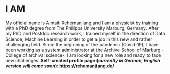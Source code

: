 # I AM
My official name is Aimaiti Rehemanjiang and I am a physicist by training with a PhD degree from The Philipps University Marburg, Germany. After my PhD and Postdoc research work, I trained myself in the direction of Data Science, Machine Learning in order to get a job in this new and rather challenging field. Since the beginning of the pandemic (Covid-19), I have been working as a system administrator at the Archive School of Marburg -College of archival science-. I am looking for a new role and ready to face new challenges.
**Self-created profile page (_currently in German, English version will come soon_): https://rehemanjiang.de/**
